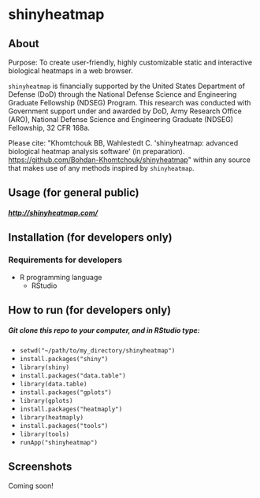 # shinyheatmap

## About
Purpose: To create user-friendly, highly customizable static and interactive biological heatmaps in a web browser.

`shinyheatmap` is financially supported by the United States Department of Defense (DoD) through the National Defense Science and Engineering Graduate Fellowship (NDSEG) Program. This research was conducted with Government support under and awarded by DoD, Army Research Office (ARO), National Defense Science and Engineering Graduate (NDSEG) Fellowship, 32 CFR 168a.

Please cite: "Khomtchouk BB, Wahlestedt C.  'shinyheatmap: advanced biological heatmap analysis software' (in preparation).  https://github.com/Bohdan-Khomtchouk/shinyheatmap" within any source that makes use of any methods inspired by `shinyheatmap`. 

## Usage (for general public)

##### http://shinyheatmap.com/

## Installation (for developers only)

### Requirements for developers

* R programming language
  * RStudio

## How to run (for developers only)

##### Git clone this repo to your computer, and in RStudio type:
* `setwd("~/path/to/my_directory/shinyheatmap")`
* `install.packages("shiny")`
* `library(shiny)`
* `install.packages("data.table")`
* `library(data.table)`
* `install.packages("gplots")`
* `library(gplots)`
* `install.packages("heatmaply")`
* `library(heatmaply)`
* `install.packages("tools")`
* `library(tools)`
* `runApp("shinyheatmap")`

## Screenshots

Coming soon!
